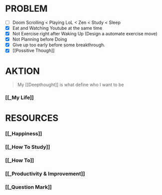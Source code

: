 # PROBLEM 
- [ ] Doom Scrolling < Playing LoL < Zen < Study < Sleep 
- [x] Eat and Watching Youtube at the same time
- [x] Not Exercise right after Waking Up (Design a automate exercise move)
- [x] Not Planning before Doing
- [x] Give up too early before some breakthrough.
- [x] [[Possitive Though]]

# AKTION
> My [[Deepthought]] is what define who I want to be
### [[_My Life]]

# RESOURCES

### [[_Happiness]]

### [[_How To Study]]

### [[_How To]]

### [[_Productivity & Improvement]]

### [[_Question Mark]]

